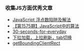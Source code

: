 ### 收集JS方面优秀文章
- [JavaScript 浮点数陷阱及解法](https://github.com/camsong/blog/issues/9)
- [【第1575期】JavaScript中的算法](https://mp.weixin.qq.com/s/4rPt7T59ifVTxg4dxCF50w)
- [30-seconds-for-everyday](https://github.com/pushmetop/30-seconds-for-everyday/blob/master/SUMMARY.md)
- [下拉加载，上拉刷新，tab切换](https://github.com/didi/cube-ui/tree/dev/src/components)
- [getBoundingClientRect]()